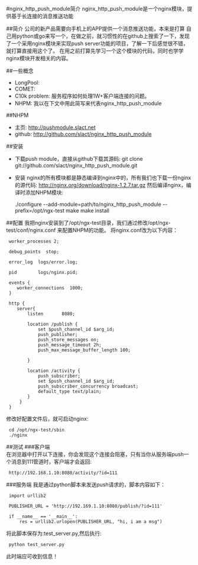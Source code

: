 #nginx_http_push_module简介
nginx_http_push_module是一个nginx模块，提供基于长连接的消息推送功能

##简介
  公司的新产品需要向手机上的APP提供一个消息推送功能，本来是打算 自己用python或go来写一个，在做之前，就习惯性的在github上搜索了一下，发现了一个采用nginx模块来实现push server功能的项目，了解一下后感觉很不错，就打算直接用这个了。
  在用之前打算先学习一个这个模块的代码，同时也学学nginx模块开发相关的内容。


##一些概念
  + LongPool:
  + COMET:
  + C10k problem: 服务程序如何处理1W+客户端连接的问题。
  + NHPM: 我以在下文中用此简写来代表nginx_http_push_module

##NHPM
  + 主页: http://pushmodule.slact.net
  + github: http://github.com/slact/nginx_http_push_module

##安装
  + 下载push module，直接从github下载其源码:
    git clone git://github.com/slact/nginx_http_push_module.git

  + 安装
    nginx的所有模块都是静态编译到nginx中的，所有我们也下载一份nginx的源代码:
      http://nginx.org/download/nginx-1.2.7.tar.gz
    然后编译nginx，编译时添加NHPM模块:

      ./configure --add-module=path/to/nginx_http_push_module --prefix=/opt/ngx-test
      make
      make install


##配置
    我把nginx安装到了/opt/ngx-test目录，我们通过修改/opt/ngx-test/conf/nginx.conf 来配置NHPM的功能。 将nginx.conf改为以下内容：

     worker_processes 2;
     
     debug_points  stop;
     
     error_log  logs/error.log;
     
     pid        logs/nginx.pid;

     events {
        worker_connections  1000;
     }   

     http {
        server{
            listen       8080;
   
            location /publish {
                set $push_channel_id $arg_id;
                push_publisher;
                push_store_messages on;
                push_message_timeout 2h;
                push_max_message_buffer_length 100;
   
            }

            location /activity {
                push_subscriber;
                set $push_channel_id $arg_id;
                push_subscriber_concurrency broadcast;
                default_type text/plain;
            }
         }
     }

修改好配置文件后，就可启动nginx:
   
     cd /opt/ngx-test/sbin
     ./nginx

    
##测试
###客户端  
在浏览器中打开以下连接，你会发现这个连接会阻塞，只有当你从服务端push一个消息到111管道时，客户端才会返回:

     http://192.168.1.10:8080/activity/?id=111


###服务端 
我是通过python脚本来发送push请求的，脚本内容如下：


     import urllib2
    
     PUBLISHER_URL = 'http://192.169.1.10:8080/publish/?id=111'
    
     if __name__ == '__main__':
         res = urllib2.urlopen(PUBLISHER_URL, "hi, i am a msg")


将此脚本保存为:test_server.py,然后执行:
    
     python test_server.py 

此时端应可收到信息！



